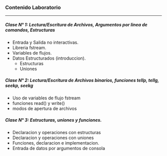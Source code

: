 ### Contenido Laboratorio
---

##### Clase N° 1: Lectura/Escritura de Archivos, Argumentos por linea de comandos, Estructuras

- Entrada y Salida no interactivas. 
- Libreria fstream.
- Variables de flujos.
- Datos Estructurados (introduccion).
    - Estructuras
    - Uniones

##### Clase N° 2: Lectura/Escritura de Archivos binarios, funciones tellp, tellg, seekp, seekg

- Uso de variables de flujo fstream
- funciones read() y write()
- modos de apertura de archivos

##### Clase N° 3: Estructuras, uniones y funciones.

- Declaracion y operaciones con estructuras
- Declaracion y operaciones con uniones
- Funciones, declaracion e implementacion.
- Entrada de datos por argumentos de consola
